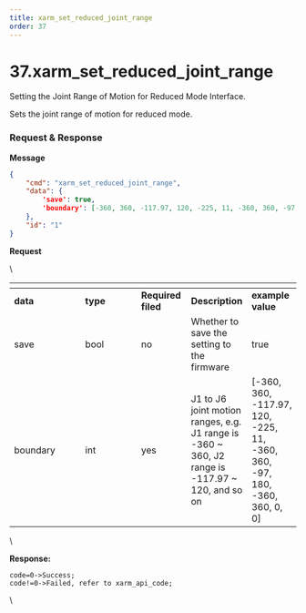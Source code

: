 ```yaml
---
title: xarm_set_reduced_joint_range
order: 37
---
```

# 37.xarm\_set\_reduced\_joint\_range



Setting the Joint Range of Motion for Reduced Mode Interface.

Sets the joint range of motion for reduced mode.
 




###  Request & Response

**Message**





```json
{
    "cmd": "xarm_set_reduced_joint_range",
    "data": {
        'save': true, 
        'boundary': [-360, 360, -117.97, 120, -225, 11, -360, 360, -97, 180, -360, 360, 0, 0]
    },
    "id": "1"
}
```
    
**Request**



\













<table data-header-hidden><thead><tr><th width="121"></th><th width="98"></th><th width="72"></th><th></th><th></th></tr></thead><tbody><tr><td><strong>data</strong></td><td><strong>type</strong></td><td><strong>Required filed</strong></td><td><strong>Description</strong></td><td><strong>example value</strong></td></tr><tr><td>save</td><td>bool</td><td>no</td><td>Whether to save the setting to the firmware	</td><td>true</td></tr><tr><td>boundary</td><td>int</td><td>yes</td><td>J1 to J6 joint motion ranges, e.g. J1 range is -360 ~ 360, J2 range is -117.97 ~ 120, and so on</td><td>[-360, 360, -117.97, 120, -225, 11, -360, 360, -97, 180, -360, 360, 0, 0]</td></tr></tbody></table>



\





**Response:**     




```
code=0->Success;
code!=0->Failed, refer to xarm_api_code;
```



\










